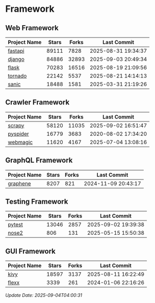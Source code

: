 # Framework

## Web Framework
| Project Name | Stars | Forks | Last Commit |
| ------------ | ----- | ----- | ----------- |
| [fastapi](https://github.com/fastapi/fastapi) | 89111 | 7828 | 2025-08-31 19:34:37 |
| [django](https://github.com/django/django) | 84886 | 32893 | 2025-09-03 20:49:34 |
| [flask](https://github.com/pallets/flask) | 70283 | 16516 | 2025-08-19 21:09:56 |
| [tornado](https://github.com/tornadoweb/tornado) | 22142 | 5537 | 2025-08-21 14:14:13 |
| [sanic](https://github.com/sanic-org/sanic) | 18488 | 1581 | 2025-03-31 21:19:26 |

## Crawler Framework
| Project Name | Stars | Forks | Last Commit |
| ------------ | ----- | ----- | ----------- |
| [scrapy](https://github.com/scrapy/scrapy) | 58120 | 11035 | 2025-09-02 16:51:47 |
| [pyspider](https://github.com/binux/pyspider) | 16779 | 3683 | 2020-08-02 17:34:20 |
| [webmagic](https://github.com/code4craft/webmagic) | 11620 | 4167 | 2025-07-04 13:08:16 |

## GraphQL Framework
| Project Name | Stars | Forks | Last Commit |
| ------------ | ----- | ----- | ----------- |
| [graphene](https://github.com/graphql-python/graphene) | 8207 | 821 | 2024-11-09 20:43:17 |

## Testing Framework
| Project Name | Stars | Forks | Last Commit |
| ------------ | ----- | ----- | ----------- |
| [pytest](https://github.com/pytest-dev/pytest) | 13046 | 2857 | 2025-09-02 19:39:38 |
| [nose2](https://github.com/nose-devs/nose2) | 806 | 131 | 2025-05-15 15:50:38 |

## GUI Framework
| Project Name | Stars | Forks | Last Commit |
| ------------ | ----- | ----- | ----------- |
| [kivy](https://github.com/kivy/kivy) | 18597 | 3137 | 2025-08-11 16:22:49 |
| [flexx](https://github.com/flexxui/flexx) | 3339 | 261 | 2024-01-06 22:16:26 |

*Update Date: 2025-09-04T04:00:31*